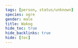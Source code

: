 ```yaml
---
tags: [person, status/unknown]
species: ogre
gender: male
title: Wakog
hide_toc: true
hide_backlinks: true
hide: [toc]
---
```

